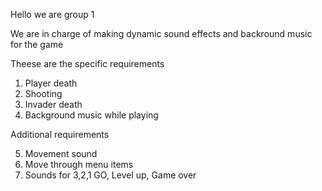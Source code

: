 Hello we are group 1 

We are in charge of making dynamic sound effects and backround music for the game

Theese are the specific requirements

1. Player death
2. Shooting
3. Invader death
4. Background music while playing

Additional requirements

5. Movement sound
6. Move through menu items
7. Sounds for 3,2,1 GO, Level up, Game over 